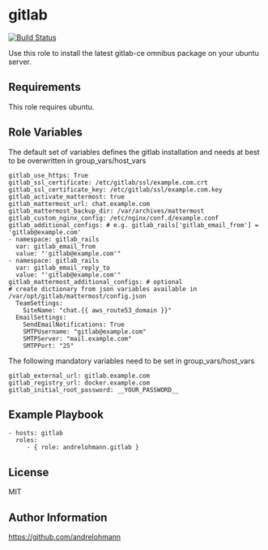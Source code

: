 gitlab
======

[![Build Status](https://travis-ci.org/andrelohmann/ansible-role-gitlab.svg?branch=master)](https://travis-ci.org/andrelohmann/ansible-role-gitlab)

Use this role to install the latest gitlab-ce omnibus package on your ubuntu server.

Requirements
------------

This role requires ubuntu.

Role Variables
--------------

The default set of variables defines the gitlab installation and needs at best to be overwritten in group_vars/host_vars

    gitlab_use_https: True
    gitlab_ssl_certificate: /etc/gitlab/ssl/example.com.crt
    gitlab_ssl_certificate_key: /etc/gitlab/ssl/example.com.key
    gitlab_activate_mattermost: true
    gitlab_mattermost_url: chat.example.com
    gitlab_mattermost_backup_dir: /var/archives/mattermost
    gitlab_custom_nginx_config: /etc/nginx/conf.d/example.conf
    gitlab_additional_configs: # e.g. gitlab_rails['gitlab_email_from'] = 'gitlab@example.com'
    - namespace: gitlab_rails
      var: gitlab_email_from
      value: "'gitlab@example.com'"
    - namespace: gitlab_rails
      var: gitlab_email_reply_to
      value: "'gitlab@example.com'"
    gitlab_mattermost_additional_configs: # optional
    # create dictionary from json variables available in /var/opt/gitlab/mattermost/config.json
      TeamSettings:
        SiteName: "chat.{{ aws_route53_domain }}"
      EmailSettings:
        SendEmailNotifications: True
        SMTPUsername: "gitlab@example.com"
        SMTPServer: "mail.example.com"
        SMTPPort: "25"

The following mandatory variables need to be set in group_vars/host_vars

    gitlab_external_url: gitlab.example.com
    gitlab_registry_url: docker.example.com
    gitlab_initial_root_password: __YOUR_PASSWORD__

Example Playbook
----------------

    - hosts: gitlab
      roles:
         - { role: andrelohmann.gitlab }

License
-------

MIT

Author Information
------------------

https://github.com/andrelohmann
